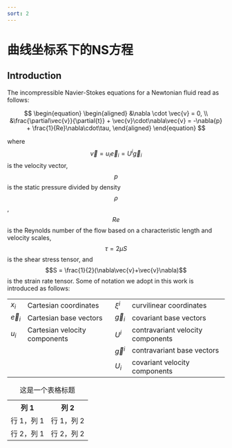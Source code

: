 ```yaml
---
sort: 2
---
```


# 曲线坐标系下的NS方程

## Introduction
The incompressible Navier-Stokes equations for a Newtonian fluid read as follows:

$$
\begin{equation}
\begin{aligned}
    &\nabla \cdot \vec{v} = 0, \\
    &\frac{\partial\vec{v}}{\partial{t}} + \vec{v}\cdot\nabla\vec{v} = -\nabla{p} + \frac{1}{Re}\nabla\cdot\tau,
\end{aligned}
\end{equation}
$$

where $$\vec{v} = {u_i} \vec{e}_i = {U^i} \vec{g}_i$$ is the velocity vector, $$p$$ is the static pressure divided by density $$\rho$$, $$Re$$ is the Reynolds number of the flow based on a characteristic length and velocity scales, $$\tau = 2 \mu S$$ is the shear stress tensor, and $$S = \frac{1}{2}(\nabla\vec{v}+\vec{v}\nabla)$$ is the strain rate tensor. Some of notation we adopt in this work is introduced as follows:

|       |                       |          |                        |
|-------|-----------------------|----------|------------------------|
| $x_i$ | Cartesian coordinates |  $\xi^i$ | curvilinear coordinates|
| $\vec{e}_i$ | Cartesian base vectors| $\vec{g}_i$ | covariant base vectors |
|$u_i$ | Cartesian velocity components | $U^i$ | contravariant velocity components |
|      |                      | $\vec{g}^i$ | contravariant base vectors |
|     |                       | $U_i$ | covariant velocity components |

<table>
  <caption>这是一个表格标题</caption>
  <tr>
    <th>列 1</th>
    <th>列 2</th>
  </tr>
  <tr>
    <td>行 1，列 1</td>
    <td>行 1，列 2</td>
  </tr>
  <tr>
    <td>行 2，列 1</td>
    <td>行 2，列 2</td>
  </tr>
</table>


